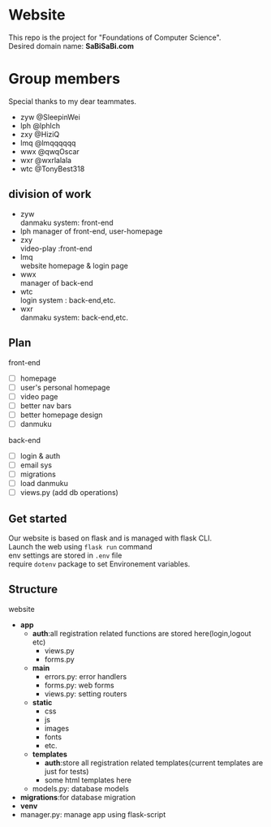 # Website
This repo is the project for "Foundations of Computer Science".   
Desired domain name: **SaBiSaBi.com** 
# Group members  
Special thanks to my dear teammates. 
+ zyw @SleepinWei
+ lph @lphlch
+ zxy @HiziQ
+ lmq @lmqqqqqq
+ wwx @qwqOscar
+ wxr @wxrlalala
+ wtc @TonyBest318
## division of work 
+ zyw   
  danmaku system: front-end 
+ lph 
  manager of front-end, user-homepage
+ zxy  
  video-play :front-end 
+ lmq     
  website homepage & login page 
+ wwx   
  manager of back-end 
+ wtc   
  login system : back-end,etc. 
+ wxr   
  danmaku system: back-end,etc. 
## Plan
front-end 
- [ ] homepage 
- [ ] user's personal homepage 
- [ ] video page 
- [ ] better nav bars 
- [ ] better homepage design 
- [ ] danmuku 

back-end 
- [ ] login & auth 
- [ ] email sys 
- [ ] migrations 
- [ ] load danmuku
- [ ] views.py (add db operations) 

## Get started 
Our website is based on flask and is managed with flask CLI.   
Launch the web using `flask run` command   
env settings are stored in `.env` file   
require `dotenv` package to set Environement variables.   

## Structure
website
+   **app**
    +   **auth**:all registration related functions are stored here(login,logout etc)
        +   views.py
        +   forms.py
    +   **main**
        +   errors.py: error handlers
        +   forms.py: web forms
        +   views.py: setting routers
    +   **static** 
        +   css 
        +   js 
        +   images 
        +   fonts 
        +   etc. 
    +   **templates**
        +   **auth**:store all registration related templates(current templates are just for tests) 
        +   some html templates here
    +   models.py: database models
+   **migrations**:for database migration 
+   **venv**
+   manager.py: manage app using flask-script 

